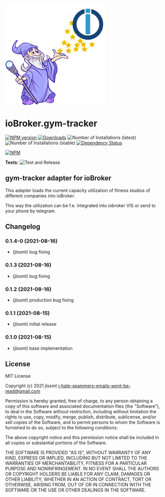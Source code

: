 ![Logo](admin/gym-tracker.png)
# ioBroker.gym-tracker

[![NPM version](https://img.shields.io/npm/v/iobroker.gym-tracker.svg)](https://www.npmjs.com/package/iobroker.gym-tracker)
[![Downloads](https://img.shields.io/npm/dm/iobroker.gym-tracker.svg)](https://www.npmjs.com/package/iobroker.gym-tracker)
![Number of Installations (latest)](https://iobroker.live/badges/gym-tracker-installed.svg)
![Number of Installations (stable)](https://iobroker.live/badges/gym-tracker-stable.svg)
[![Dependency Status](https://img.shields.io/david/jlssmt/iobroker.gym-tracker.svg)](https://david-dm.org/jlssmt/iobroker.gym-tracker)

[![NPM](https://nodei.co/npm/iobroker.gym-tracker.png?downloads=true)](https://nodei.co/npm/iobroker.gym-tracker/)

**Tests:** ![Test and Release](https://github.com/jlssmt/ioBroker.gym-tracker/workflows/Test%20and%20Release/badge.svg)

## gym-tracker adapter for ioBroker

This adapter loads the current capacity utilization of fitness studios of different companies into  ioBroker.

This way the utilization can be f.e. integrated into iobroker VIS or send to your phone by telegram.

## Changelog
<!--
    Placeholder for the next version (at the beginning of the line):
    ### **WORK IN PROGRESS**
-->

### 0.1.4-0 (2021-08-16)
* (jlssmt) bug fixing

### 0.1.3 (2021-08-16)
* (jlssmt) bug fixing

### 0.1.2 (2021-08-16)
* (jlssmt) production bug fixing

### 0.1.1 (2021-08-15)
* (jlssmt) initial release

### 0.1.0 (2021-08-15)
* (jlssmt) base implementation

## License
MIT License

Copyright (c) 2021 jlssmt <i-hate-spammers-emails-wont-be-read@gmail.com>

Permission is hereby granted, free of charge, to any person obtaining a copy
of this software and associated documentation files (the "Software"), to deal
in the Software without restriction, including without limitation the rights
to use, copy, modify, merge, publish, distribute, sublicense, and/or sell
copies of the Software, and to permit persons to whom the Software is
furnished to do so, subject to the following conditions:

The above copyright notice and this permission notice shall be included in all
copies or substantial portions of the Software.

THE SOFTWARE IS PROVIDED "AS IS", WITHOUT WARRANTY OF ANY KIND, EXPRESS OR
IMPLIED, INCLUDING BUT NOT LIMITED TO THE WARRANTIES OF MERCHANTABILITY,
FITNESS FOR A PARTICULAR PURPOSE AND NONINFRINGEMENT. IN NO EVENT SHALL THE
AUTHORS OR COPYRIGHT HOLDERS BE LIABLE FOR ANY CLAIM, DAMAGES OR OTHER
LIABILITY, WHETHER IN AN ACTION OF CONTRACT, TORT OR OTHERWISE, ARISING FROM,
OUT OF OR IN CONNECTION WITH THE SOFTWARE OR THE USE OR OTHER DEALINGS IN THE
SOFTWARE.
